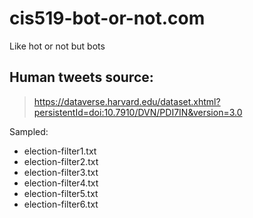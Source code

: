 # cis519-bot-or-not.com
Like hot or not but bots

## Human tweets source:
> https://dataverse.harvard.edu/dataset.xhtml?persistentId=doi:10.7910/DVN/PDI7IN&version=3.0

Sampled:
* election-filter1.txt
* election-filter2.txt
* election-filter3.txt
* election-filter4.txt
* election-filter5.txt
* election-filter6.txt
